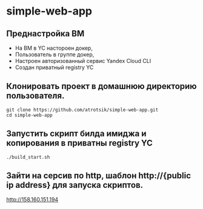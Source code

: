 # simple-web-app

## Преднастройка ВМ
* На ВМ в YC настороен докер,
* Пользователь в группе докер,
* Настроен авторизованный сервис Yandex Cloud CLI
* Создан приватный registry YC 

## Клонировать проект в домашнюю директорию пользователя.
```
git clone https://github.com/atrotsik/simple-web-app.git
cd simple-web-app
```

## Запустить скрипт билда имиджа и копирования в приватны registry YC
```
./build_start.sh
```

## Зайти на серсив по http, шаблон http://{public ip address} для запуска скриптов.
http://158.160.151.194

